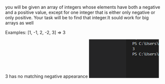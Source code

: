 you will be given an array of integers whose elements have both a negative and a positive value, except for one integer that is either only negative or only positive. Your task will be to find that integer.It sould work for big arrays as well

Examples: [1, -1, 2, -2, 3] => 3

3 has no matching negative appearance
![result.png](result.png)
